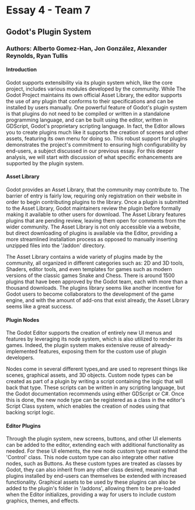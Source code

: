 # Essay 4 - Team 7
## Godot's Plugin System
### Authors: Alberto Gomez-Han, Jon González, Alexander Reynolds, Ryan Tullis 

#### Introduction
Godot supports extensibility via its plugin system which, like the core project, includes various modules developed by the community. While The Godot Project maintains its own
official Asset Library, the editor supports the use of any plugin that conforms to their specifications and can be installed by users manually. One powerful feature of Godot's
plugin system is that plugins do not need to be compiled or written in a standalone programming language, and can be built using the editor, written in GDScript, Godot's
proprietary scripting language. In fact, the Editor allows you to create plugins much like it supports the creation of scenes and other assets, featuring its own menu
for doing so. This robust support for plugins demonstrates the project's commitment to ensuring high configurability by end-users, a subject discussed in our previous essay. For this deeper
analysis, we will start with discussion of what specific enhancements are supported by the plugin system.

#### Asset Library
Godot provides an Asset Library, that the community may contribute to. The barrier of entry is fairly low, requiring only registration on their website in order to begin contributing plugins to the library. Once a plugin is submitted to the Asset Library, Godot maintainers review the plugin before formally making it available to other users for download. The Asset Library features plugins that are pending review, leaving them open for comments from the wider community. The Asset Library is not only accessible via a website, but direct downloading of plugins is available via the Editor, providing a more streamlined installation process as opposed to manually inserting unzipped files into the '/addon' directory.

The Asset Library contains a wide variety of plugins made by the community, all organized in different categories such as: 2D and 3D tools, Shaders, editor tools, and even templates for games such as modern versions of the classic games Snake and Chess. There is around 1500 plugins that have been approved by the Godot team, each with more than a thousand downloads. The plugins library seems like another incentive for Godot users to become collaborators to the development of the game engine, and with the amount of add-ons that exist already, the Asset Library seems like a great success.

#### Plugin Nodes
The Godot Editor supports the creation of entirely new UI menus and features by leveraging its node system, which is also utilized to render its games. Indeed, the plugin system makes extensive reuse of already-implemented features, exposing them for the custom use of plugin developers.

Nodes come in several different types,and are used to represent things like scenes, graphical assets, and 3D objects. Custom node types can be created as part of a plugin by writing a script containing the logic that will back that type. These scripts can be written in any scripting language, but the Godot documentation recommends using either GDScript or C#. Once this is done, the new node type can be registered as a class in the editor's Script Class system, which enables the creation of nodes using that backing script logic. 

#### Editor Plugins
Through the plugin system, new screens, buttons, and other UI elements can be added to the editor, extending each with additional functionality as needed. For these UI elements, the new node custom type must extend the 'Control' class. This node custom type can also integrate other native nodes, such as Buttons. As these custom types are treated as classes by Godot, they can also inherit from any other class desired, meaning that plugins installed by end-users can themselves be extended with increased functionality. Graphical assets to be used by these plugins can also be added to the plugin's folder in '/addons', allowing them to be pre-loaded when the Editor initializes, providing a way for users to include custom graphics, themes, and effects.
